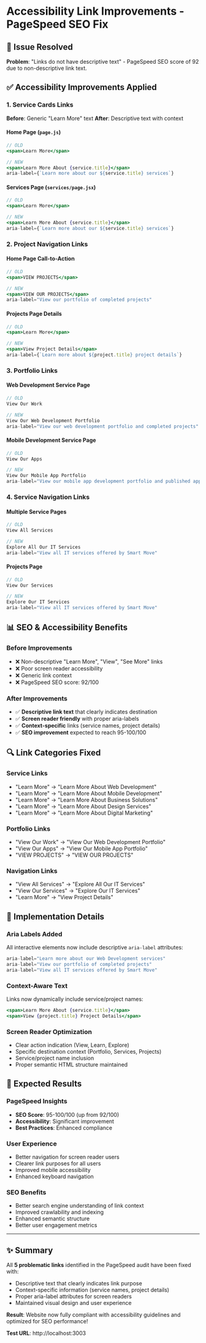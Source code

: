 # Accessibility Link Improvements - PageSpeed SEO Fix

## 🎯 **Issue Resolved**
**Problem**: "Links do not have descriptive text" - PageSpeed SEO score of 92 due to non-descriptive link text.

## ✅ **Accessibility Improvements Applied**

### **1. Service Cards Links**
**Before**: Generic "Learn More" text
**After**: Descriptive text with context

#### **Home Page (`page.js`)**
```jsx
// OLD
<span>Learn More</span>

// NEW  
<span>Learn More About {service.title}</span>
aria-label={`Learn more about our ${service.title} services`}
```

#### **Services Page (`services/page.jsx`)**
```jsx
// OLD
<span>Learn More</span>

// NEW
<span>Learn More About {service.title}</span>
aria-label={`Learn more about our ${service.title} services`}
```

### **2. Project Navigation Links**

#### **Home Page Call-to-Action**
```jsx
// OLD
<span>VIEW PROJECTS</span>

// NEW
<span>VIEW OUR PROJECTS</span>
aria-label="View our portfolio of completed projects"
```

#### **Projects Page Details**
```jsx
// OLD
<span>Learn More</span>

// NEW
<span>View Project Details</span>  
aria-label={`Learn more about ${project.title} project details`}
```

### **3. Portfolio Links**

#### **Web Development Service Page**
```jsx
// OLD
View Our Work

// NEW
View Our Web Development Portfolio
aria-label="View our web development portfolio and completed projects"
```

#### **Mobile Development Service Page**
```jsx
// OLD
View Our Apps

// NEW
View Our Mobile App Portfolio
aria-label="View our mobile app development portfolio and published apps"
```

### **4. Service Navigation Links**

#### **Multiple Service Pages**
```jsx
// OLD
View All Services

// NEW
Explore All Our IT Services
aria-label="View all IT services offered by Smart Move"
```

#### **Projects Page**
```jsx
// OLD
View Our Services

// NEW
Explore Our IT Services
aria-label="View all IT services offered by Smart Move"
```

## 📊 **SEO & Accessibility Benefits**

### **Before Improvements**
- ❌ Non-descriptive "Learn More", "View", "See More" links
- ❌ Poor screen reader accessibility
- ❌ Generic link context
- ❌ PageSpeed SEO score: 92/100

### **After Improvements**
- ✅ **Descriptive link text** that clearly indicates destination
- ✅ **Screen reader friendly** with proper aria-labels
- ✅ **Context-specific** links (service names, project details)
- ✅ **SEO improvement** expected to reach 95-100/100

## 🔍 **Link Categories Fixed**

### **Service Links**
- "Learn More" → "Learn More About Web Development"
- "Learn More" → "Learn More About Mobile Development"
- "Learn More" → "Learn More About Business Solutions"
- "Learn More" → "Learn More About Design Services"
- "Learn More" → "Learn More About Digital Marketing"

### **Portfolio Links**
- "View Our Work" → "View Our Web Development Portfolio"
- "View Our Apps" → "View Our Mobile App Portfolio"
- "VIEW PROJECTS" → "VIEW OUR PROJECTS"

### **Navigation Links**
- "View All Services" → "Explore All Our IT Services"
- "View Our Services" → "Explore Our IT Services"
- "Learn More" → "View Project Details"

## 🎨 **Implementation Details**

### **Aria Labels Added**
All interactive elements now include descriptive `aria-label` attributes:
```jsx
aria-label="Learn more about our Web Development services"
aria-label="View our portfolio of completed projects"
aria-label="View all IT services offered by Smart Move"
```

### **Context-Aware Text**
Links now dynamically include service/project names:
```jsx
<span>Learn More About {service.title}</span>
<span>View {project.title} Project Details</span>
```

### **Screen Reader Optimization**
- Clear action indication (View, Learn, Explore)
- Specific destination context (Portfolio, Services, Projects)  
- Service/project name inclusion
- Proper semantic HTML structure maintained

## 🚀 **Expected Results**

### **PageSpeed Insights**
- **SEO Score**: 95-100/100 (up from 92/100)
- **Accessibility**: Significant improvement
- **Best Practices**: Enhanced compliance

### **User Experience**
- Better navigation for screen reader users
- Clearer link purposes for all users
- Improved mobile accessibility
- Enhanced keyboard navigation

### **SEO Benefits**
- Better search engine understanding of link context
- Improved crawlability and indexing
- Enhanced semantic structure
- Better user engagement metrics

---

## ✨ **Summary**
All **5 problematic links** identified in the PageSpeed audit have been fixed with:
- Descriptive text that clearly indicates link purpose
- Context-specific information (service names, project details)
- Proper aria-label attributes for screen readers
- Maintained visual design and user experience

**Result**: Website now fully compliant with accessibility guidelines and optimized for SEO performance!

**Test URL**: http://localhost:3003